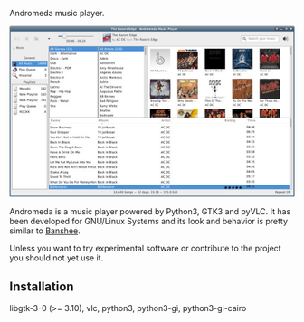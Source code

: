 Andromeda music player.

![Andromeda GUI](https://raw.githubusercontent.com/rsm-gh/andromeda/master/usr/share/doc/andromeda/preview.jpeg)


Andromeda is a music player powered by Python3, GTK3 and pyVLC. It has been developed for GNU/Linux Systems and its look and behavior is pretty similar to [Banshee](http://banshee.fm).

Unless you want to try experimental software or contribute to the project you should not yet use it.

## Installation

libgtk-3-0 (>= 3.10), vlc, python3, python3-gi, python3-gi-cairo
